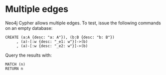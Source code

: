 # Multiple edges

Neo4j Cypher allows multiple edges. To test, issue the following commands on an empty database:

```
CREATE (a:A {desc: "a: A"}), (b:B {desc: "b: B"})
     , (a)-[:w {desc: "_e1: w"}]->(b)
     , (a)-[:w {desc: "_e2: w"}]->(b)
```

Query the results with:

```
MATCH (n)
RETURN n
```
